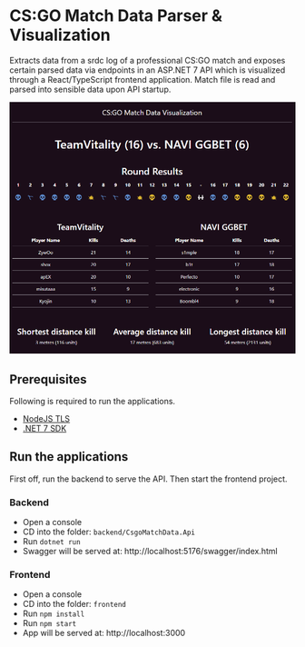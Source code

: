 # CS:GO Match Data Parser & Visualization

Extracts data from a srdc log of a professional CS:GO match and exposes certain parsed data via endpoints in an ASP.NET 7 API which is visualized through a React/TypeScript frontend application.
Match file is read and parsed into sensible data upon API startup.

![Frontend Screenshot](blob/frontend-screenshot.png)

## Prerequisites
Following is required to run the applications.
- [NodeJS TLS](https://nodejs.org/en)
- [.NET 7 SDK](https://dotnet.microsoft.com/en-us/download/dotnet/7.0)

## Run the applications
First off, run the backend to serve the API. Then start the frontend project.

### Backend
- Open a console
- CD into the folder: `backend/CsgoMatchData.Api`
- Run `dotnet run`
- Swagger will be served at: http://localhost:5176/swagger/index.html

### Frontend
- Open a console
- CD into the folder: `frontend`
- Run `npm install`
- Run `npm start`
- App will be served at: http://localhost:3000 